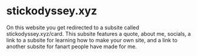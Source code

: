 # stickodyssey.xyz
On this website you get redirected to a subsite called stickodyssey.xyz/card. This subsite features a quote, about me, socials, a link to a subsite for learning how to make your own site, and a link to another subsite for fanart people have made for me.
